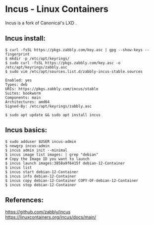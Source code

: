 Incus - Linux Containers
=========================

Incus is a fork of Canonical's LXD . 

Incus install:
--------------

    $ curl -fsSL https://pkgs.zabbly.com/key.asc | gpg --show-keys --fingerprint
    $ mkdir -p /etc/apt/keyrings/
    $ sudo curl -fsSL https://pkgs.zabbly.com/key.asc -o /etc/apt/keyrings/zabbly.asc
    $ sudo vim /etc/apt/sources.list.d/zabbly-incus-stable.sources

    Enabled: yes
    Types: deb
    URIs: https://pkgs.zabbly.com/incus/stable
    Suites: bookworm
    Components: main
    Architectures: amd64
    Signed-By: /etc/apt/keyrings/zabbly.asc

    $ sudo apt update && sudo apt install incus

Incus basics:
-------------

    $ sudo adduser $USER incus-admin
    $ newgrp incus-admin
    $ incus admin init --minimal
    $ incus image list images: | grep "debian"
    # Copy the Image ID you want to launch
    $ incus launch images:3858a9f6415f debian-12-Container
    $ incus list
    $ incus start debian-12-Container
    $ incus info debian-12-Container
    $ incus copy debian-12-Container COPY-OF-debian-12-Container
    $ incus stop debian-12-Container


References:
------------

https://github.com/zabbly/incus
https://linuxcontainers.org/incus/docs/main/

